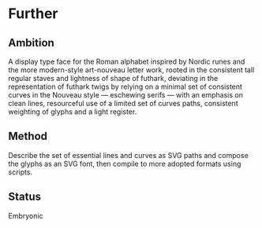 # Further

## Ambition
A display type face for the Roman alphabet inspired by Nordic runes and the more modern-style art-nouveau letter work, rooted in the consistent tall regular staves and lightness of shape of futhark, deviating in the representation of futhark twigs by relying on a minimal set of consistent curves in the Nouveau style — eschewing serifs — with an emphasis on clean lines, resourceful use of a limited set of curves paths, consistent weighting of glyphs and a light register.

## Method
Describe the set of essential lines and curves as SVG paths and compose the glyphs as an SVG font, then compile to more adopted formats using scripts.

## Status
Embryonic
